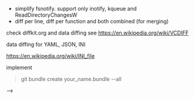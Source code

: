 * simplify fsnotify. support only inotify, kqueue and ReadDirectoryChangesW
* diff per line, diff per function and both combined (for merging)


check diffkit.org and data diffing
see https://en.wikipedia.org/wiki/VCDIFF


data diffing for YAML, JSON, INI

https://en.wikipedia.org/wiki/INI_file

implement 

> git bundle create your_name.bundle --all





<!-- * **strict RBAC** (requires all access through roles, and permissions are connected only to roles, not directly to users.)
* integrated **tickets** and **wiki/docs**

* tracking of **large binary data**
* **tracking of directories**
* **tracking of folder and file permissions**

* write or hide on commit, do not delete!
* Archive and send a collection of changesets as a series of patch by emails
* diff lines OR functions. 
* data diffing for YAML, JSON, INI -->



<!-- use/investigate https://github.com/Microsoft/language-server-protocol to specify languages
or https://github.com/AnanthaRajuCprojects/Reserved-Key-Words-list-of-various-programming-languages 


PYTHON: 
  def STRING( STRING? ):
    STRING
    return
C:
  STRING STRING( STRING? ) { STRING }
GO:
  func STRING( STRING? ) STRING? { STRING }
JAVA:
  STRING(?) STRING( STRING? ) {  -->


<!-- ## Examples  TODO: make better workflow examples

### Simple workflow (single person)

```shell
gvs #will init gvs
gvs name "initial save"
#change some files
gvs name "my temp save $(date)"
gvs stat/log/history
gvs archive "my-last-fix_dev_0.3"
gvs push
# will push to master
```

### Multi workflow (several persons)

*developer1*

```shell
gvs clone <url>
#change some files
gvs name "my save"
gvs branch "br1"
gvs push
```

*developer2*

```shell
gvs clone <url>
#change some files
gvs name "my save"
gvs branch "br2"
gvs push
```
<!-- 
*merging lines*

```shell
gvs branch list
# br1
# br2
# br3-playground
gvs branch compare br1 br2
# br1.1 (file1)
#   changed_lines: 1,5, 22-55, 75
# br2.1 (file1)
#   changed_lines: 4,5, 22-55, 75
#
# br1.2 (file2)
#   changed_lines: 15, 25-55, 99
gvs branch from br1 br2 
gvs branch "merged br1 br2"
gvs pick br1.1

```

*merging functions*

```shell
gvs branch list
# br1
# br2
gvs branch compare br1 br2
# br1.1
#   -
#
#
# br2.1
#
# br2.2
#

``` -->

<!--
## Other

* ask user details if missing (no more git config or bazaar whoami)
* Dead simple & single binary with tons of features
* AutoSync - Reduces needless Merging and Forking
* integrated wiki, ticketing & bug tracking, embedded documentation, and Technical notes. 
* easily manage users and access to your repos

## Other

* Manage commit access to parts of a repo using control lists
* Edit, fold, drop changesets in the style of git rebase --interactive
* Track large binary files
* Send email to subscribed addresses to notify repository changes
* Send a collection of changesets as a series of patch emails
* Purge all files and dirs in the repository that are not being tracked
* Handle nested repositories
* Allow commands to affect multiple repositories simultaneously
* Count lines of source code
* List TODOs
* Contributor branch


what is different from GIT:

* integrated SSL server.. should be as easy as 
> python -m SimpleHTTPServer
* integrated RBAC
* send the patches by email (darcs send)

## Issues with other vcs

* Poor handling of binary data
* Submodules are very difficult to work with effectively, and are limited to including an entire
* Steep learning curve
* no diffs on binary files
* The repository is a bunch of files that can easily be ruined by some accident.
* Inconsistent command line interface
* Revert features with ease 

--> -->
